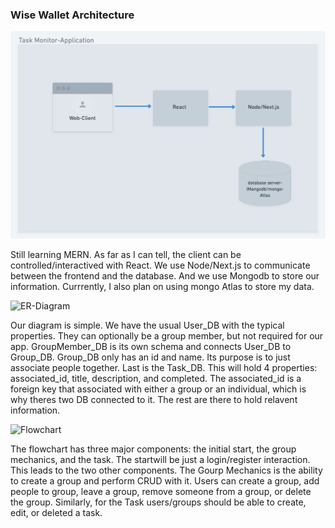 ### Wise Wallet Architecture


<img width="1000px" src="images/HighLevelComponentDiag.png" alt="HighLevelComponentDiag" />

Still learning MERN. As far as I can tell, the client can be controlled/interactived with React. We use Node/Next.js to communicate between the frontend and the database. And we use Mongodb to store our information. Currrently, I also plan on using mongo Atlas to store my data. 

<img width="1000px" src="./images/ER-Diagram.png" alt="ER-Diagram" />

Our diagram is simple. We have the usual User_DB with the typical properties. They can optionally be a group member, but not required for our app. GroupMember_DB is its own schema and connects User_DB to Group_DB. Group_DB only has an id and name. Its purpose is to just associate people together. Last is the Task_DB. This will hold 4 properties: associated_id, title, description, and completed. The associated_id is a foreign key that associated with either a group or an individual, which is why theres two DB connected to it. The rest are there to hold relavent information.

<img width="1000px" src="./images/Flowchart.png" alt="Flowchart" />

The flowchart has three major components: the initial start, the group mechanics, and the task. The startwill be just a login/register interaction. This leads to the two other components. The Gourp Mechanics is the ability to create a group and perform CRUD with it. Users can create a group, add people to group, leave a group, remove someone from a group, or delete the group. Similarly, for the Task users/groups should be able to create, edit, or deleted a task. 
